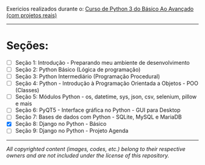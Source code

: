 Exericios realizados durante o: [Curso de Python 3 do Básico Ao Avançado (com projetos reais)](https://www.udemy.com/course/python-3-do-zero-ao-avancado/)

_________________________________________________
# Seções:
- [ ] Seção 1: Introdução - Preparando meu ambiente de desenvolvimento
- [ ] Seção 2: Python Básico (Lógica de programação)
- [ ] Seção 3: Python Intermediário (Programação Procedural)
- [ ] Seção 4: Python - Introdução à Programação Orientada a Objetos - POO (Classes)
- [ ] Seção 5: Módulos Python - os, datetime, sys, json, csv, selenium, pillow e mais
- [ ] Seção 6: PyQT5 - Interface gráfica no Python - GUI para Desktop
- [ ] Seção 7: Bases de dados com Python - SQLite, MySQL e MariaDB
- [x] Seção 8: Django no Python - Básico
- [ ] Seção 9: Django no Python - Projeto Agenda

_________________________________________________
*All copyrighted content (images, codes, etc.) belong to their respective owners and are not included under the license of this repository.*

